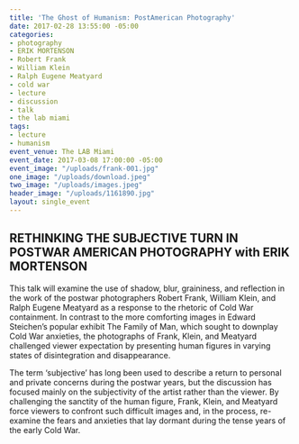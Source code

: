 ```yaml
---
title: 'The Ghost of Humanism: PostAmerican Photography'
date: 2017-02-28 13:55:00 -05:00
categories:
- photography
- ERIK MORTENSON
- Robert Frank
- William Klein
- Ralph Eugene Meatyard
- cold war
- lecture
- discussion
- talk
- the lab miami
tags:
- lecture
- humanism
event_venue: The LAB Miami
event_date: 2017-03-08 17:00:00 -05:00
event_image: "/uploads/frank-001.jpg"
one_image: "/uploads/download.jpeg"
two_image: "/uploads/images.jpeg"
header_image: "/uploads/1161890.jpg"
layout: single_event
---
```


## RETHINKING THE SUBJECTIVE TURN IN POSTWAR AMERICAN PHOTOGRAPHY with ERIK MORTENSON

This talk will examine the use of shadow, blur, graininess, and reflection in the work of the postwar photographers Robert Frank, William Klein, and Ralph Eugene Meatyard as a response to the rhetoric of Cold War containment. In contrast to the more comforting images in Edward Steichen’s popular exhibit The Family of Man, which sought to downplay Cold War anxieties, the photographs of Frank, Klein, and Meatyard challenged viewer expectation by presenting human figures in varying states of disintegration and disappearance. 

The term ‘subjective’ has long been used to describe a return to personal and private concerns during the postwar years, but the discussion has focused mainly on the subjectivity of the artist rather than the viewer. By challenging the sanctity of the human figure, Frank, Klein, and Meatyard force viewers to confront such difficult images and, in the process, re-examine the fears and anxieties that lay dormant during the tense years of the early Cold War.
